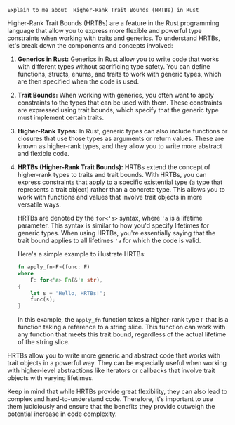 

```
Explain to me about  Higher-Rank Trait Bounds (HRTBs) in Rust
```


Higher-Rank Trait Bounds (HRTBs) are a feature in the Rust programming language that allow you to express more flexible and powerful type constraints when working with traits and generics. To understand HRTBs, let's break down the components and concepts involved:

1. **Generics in Rust:**
   Generics in Rust allow you to write code that works with different types without sacrificing type safety. You can define functions, structs, enums, and traits to work with generic types, which are then specified when the code is used.

2. **Trait Bounds:**
   When working with generics, you often want to apply constraints to the types that can be used with them. These constraints are expressed using trait bounds, which specify that the generic type must implement certain traits.

3. **Higher-Rank Types:**
   In Rust, generic types can also include functions or closures that use those types as arguments or return values. These are known as higher-rank types, and they allow you to write more abstract and flexible code.

4. **HRTBs (Higher-Rank Trait Bounds):**
   HRTBs extend the concept of higher-rank types to traits and trait bounds. With HRTBs, you can express constraints that apply to a specific existential type (a type that represents a trait object) rather than a concrete type. This allows you to work with functions and values that involve trait objects in more versatile ways.

   HRTBs are denoted by the `for<'a>` syntax, where `'a` is a lifetime parameter. This syntax is similar to how you'd specify lifetimes for generic types. When using HRTBs, you're essentially saying that the trait bound applies to all lifetimes `'a` for which the code is valid.

   Here's a simple example to illustrate HRTBs:

   ```rust
   fn apply_fn<F>(func: F)
   where
       F: for<'a> Fn(&'a str),
   {
       let s = "Hello, HRTBs!";
       func(s);
   }
   ```

   In this example, the `apply_fn` function takes a higher-rank type `F` that is a function taking a reference to a string slice. This function can work with any function that meets this trait bound, regardless of the actual lifetime of the string slice.

HRTBs allow you to write more generic and abstract code that works with trait objects in a powerful way. They can be especially useful when working with higher-level abstractions like iterators or callbacks that involve trait objects with varying lifetimes.

Keep in mind that while HRTBs provide great flexibility, they can also lead to complex and hard-to-understand code. Therefore, it's important to use them judiciously and ensure that the benefits they provide outweigh the potential increase in code complexity.
